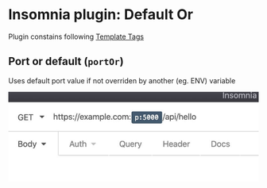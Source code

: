 
# Insomnia plugin: Default Or
Plugin constains following [Template Tags](https://support.insomnia.rest/article/40-template-tags)

## Port or default (`portOr`)
Uses default port value if not overriden by another (eg. ENV) variable

![portOr looks like](portOr.jpg)
